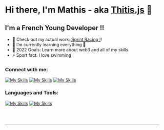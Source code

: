 # Hi there, I'm Mathis - aka [Thitis.js][website] 👋 


## I'm a French Young Developer !!

- 🔭 Check out my  actual work: [Sprint Racing !][course]!
- 🌱 I’m currently learning everything 🤣
- 🥅 2022 Goals: Learn more about web3 and all of my skills
- ⚡ Sport fact: I love swimming


### Connect with me:
[![My Skills](https://skillicons.dev/icons?i=twitter)][twitter] [![My Skills](https://skillicons.dev/icons?i=discord)][discord] [![My Skills](https://skillicons.dev/icons?i=instagram)][instagram]


### Languages and Tools:

[![My Skills](https://skillicons.dev/icons?i=html,js,css,bots,nodejs&theme=dark)](https://skillicons.dev)
[![My Skills](https://skillicons.dev/icons?i=idea,heroku,mongodb,netlify,vscode&theme=dark)](https://skillicons.dev)

<br />
<br />

---



[website]: https://thitisjs.netlify.app
[course]: http://sprint-racing.netlify.app
[twitter]: https://twitter.com/thitis_js
[discord]:  https://discord.gg/WgYkHMWaTw
[instagram]: https://instagram.com/thitis.js
